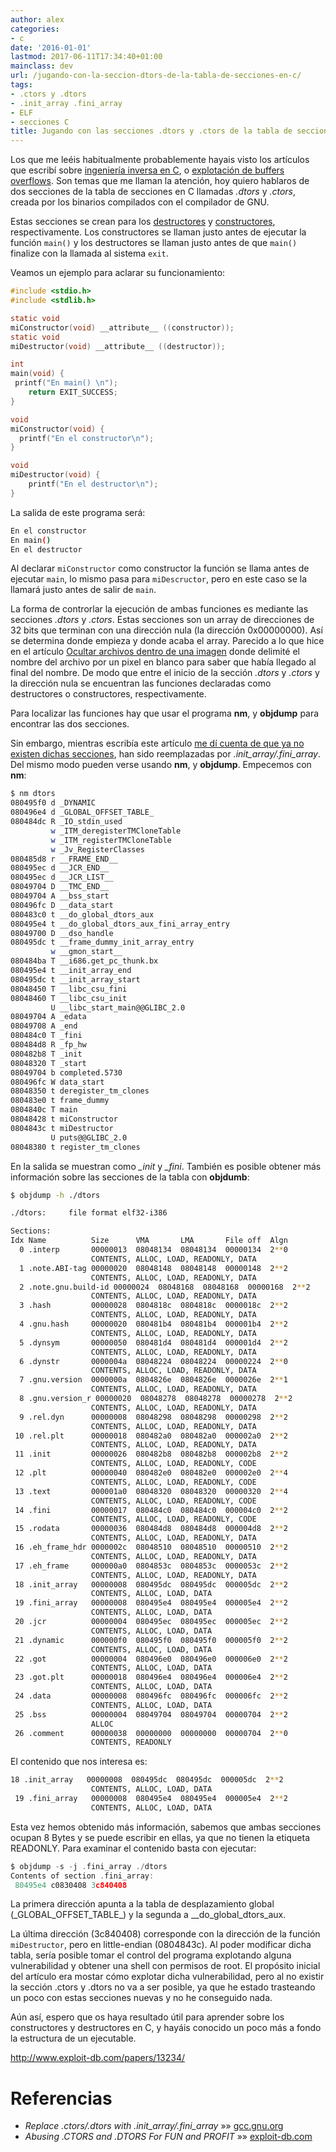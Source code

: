 ```yaml
---
author: alex
categories:
- c
date: '2016-01-01'
lastmod: 2017-06-11T17:34:40+01:00
mainclass: dev
url: /jugando-con-la-seccion-dtors-de-la-tabla-de-secciones-en-c/
tags:
- .ctors y .dtors
- .init_array .fini_array
- ELF
- secciones C
title: Jugando con las secciones .dtors y .ctors de la tabla de secciones en C
---
```


Los que me leéis habitualmente probablemente hayais visto los artículos que escribí sobre [ingeniería inversa en C][1], o [explotación de buffers overflows][2]. Son temas que me llaman la atención, hoy quiero hablaros de dos secciones de la tabla de secciones en C llamadas *.dtors* y *.ctors*, creada por los binarios compilados con el compilador de GNU.

Estas secciones se crean para los [destructores][3] y [constructores][4], respectivamente. Los constructores se llaman justo antes de ejecutar la función `main()` y los destructores se llaman justo antes de que `main()` finalize con la llamada al sistema `exit`.

Veamos un ejemplo para aclarar su funcionamiento:

<!--more--><!--ad-->

```c
#include <stdio.h>
#include <stdlib.h>

static void
miConstructor(void) __attribute__ ((constructor));
static void
miDestructor(void) __attribute__ ((destructor));

int
main(void) {
 printf("En main() \n");
    return EXIT_SUCCESS;
}

void
miConstructor(void) {
  printf("En el constructor\n");
}

void
miDestructor(void) {
    printf("En el destructor\n");
}

```

La salida de este programa será:

```bash
En el constructor
En main()
En el destructor

```

Al declarar `miConstructor` como constructor la función se llama antes de ejecutar `main`, lo mismo pasa para `miDescructor`, pero en este caso se la llamará justo antes de salir de `main`.

La forma de controrlar la ejecución de ambas funciones es mediante las secciones *.dtors* y *.ctors*. Estas secciones son un array de direcciones de 32 bits que terminan con una dirección nula (la dirección 0x00000000). Así se determina donde empieza y donde acaba el array. Parecido a lo que hice en el artículo [Ocultar archivos dentro de una imagen][5] donde delimité el nombre del archivo por un pixel en blanco para saber que había llegado al final del nombre. De modo que entre el inicio de la sección *.dtors* y *.ctors* y la dirección nula se encuentran las funciones declaradas como destructores o constructores, respectivamente.

Para localizar las funciones hay que usar el programa **nm**, y **objdump** para encontrar las dos secciones.

Sin embargo, mientras escribía este artículo [me dí cuenta de que ya no existen dichas secciones](http://stackoverflow.com/q/16569495/1612432 "Pregunta en stackoverflow"), han sido reemplazadas por *.init\_array/.fini\_array*. Del mismo modo pueden verse usando **nm**, y **objdump**. Empecemos con **nm**:

```bash
$ nm dtors
080495f0 d _DYNAMIC
080496e4 d _GLOBAL_OFFSET_TABLE_
080484dc R _IO_stdin_used
         w _ITM_deregisterTMCloneTable
         w _ITM_registerTMCloneTable
         w _Jv_RegisterClasses
080485d8 r __FRAME_END__
080495ec d __JCR_END__
080495ec d __JCR_LIST__
08049704 D __TMC_END__
08049704 A __bss_start
080496fc D __data_start
080483c0 t __do_global_dtors_aux
080495e4 t __do_global_dtors_aux_fini_array_entry
08049700 D __dso_handle
080495dc t __frame_dummy_init_array_entry
         w __gmon_start__
080484ba T __i686.get_pc_thunk.bx
080495e4 t __init_array_end
080495dc t __init_array_start
08048450 T __libc_csu_fini
08048460 T __libc_csu_init
         U __libc_start_main@@GLIBC_2.0
08049704 A _edata
08049708 A _end
080484c0 T _fini
080484d8 R _fp_hw
080482b8 T _init
08048320 T _start
08049704 b completed.5730
080496fc W data_start
08048350 t deregister_tm_clones
080483e0 t frame_dummy
0804840c T main
08048428 t miConstructor
0804843c t miDestructor
         U puts@@GLIBC_2.0
08048380 t register_tm_clones

```

En la salida se muestran como *_init* y *_fini*. También es posible obtener más información sobre las secciones de la tabla con **objdumb**:

```bash
$ objdump -h ./dtors

./dtors:     file format elf32-i386

Sections:
Idx Name          Size      VMA       LMA       File off  Algn
  0 .interp       00000013  08048134  08048134  00000134  2**0
                  CONTENTS, ALLOC, LOAD, READONLY, DATA
  1 .note.ABI-tag 00000020  08048148  08048148  00000148  2**2
                  CONTENTS, ALLOC, LOAD, READONLY, DATA
  2 .note.gnu.build-id 00000024  08048168  08048168  00000168  2**2
                  CONTENTS, ALLOC, LOAD, READONLY, DATA
  3 .hash         00000028  0804818c  0804818c  0000018c  2**2
                  CONTENTS, ALLOC, LOAD, READONLY, DATA
  4 .gnu.hash     00000020  080481b4  080481b4  000001b4  2**2
                  CONTENTS, ALLOC, LOAD, READONLY, DATA
  5 .dynsym       00000050  080481d4  080481d4  000001d4  2**2
                  CONTENTS, ALLOC, LOAD, READONLY, DATA
  6 .dynstr       0000004a  08048224  08048224  00000224  2**0
                  CONTENTS, ALLOC, LOAD, READONLY, DATA
  7 .gnu.version  0000000a  0804826e  0804826e  0000026e  2**1
                  CONTENTS, ALLOC, LOAD, READONLY, DATA
  8 .gnu.version_r 00000020  08048278  08048278  00000278  2**2
                  CONTENTS, ALLOC, LOAD, READONLY, DATA
  9 .rel.dyn      00000008  08048298  08048298  00000298  2**2
                  CONTENTS, ALLOC, LOAD, READONLY, DATA
 10 .rel.plt      00000018  080482a0  080482a0  000002a0  2**2
                  CONTENTS, ALLOC, LOAD, READONLY, DATA
 11 .init         00000026  080482b8  080482b8  000002b8  2**2
                  CONTENTS, ALLOC, LOAD, READONLY, CODE
 12 .plt          00000040  080482e0  080482e0  000002e0  2**4
                  CONTENTS, ALLOC, LOAD, READONLY, CODE
 13 .text         000001a0  08048320  08048320  00000320  2**4
                  CONTENTS, ALLOC, LOAD, READONLY, CODE
 14 .fini         00000017  080484c0  080484c0  000004c0  2**2
                  CONTENTS, ALLOC, LOAD, READONLY, CODE
 15 .rodata       00000036  080484d8  080484d8  000004d8  2**2
                  CONTENTS, ALLOC, LOAD, READONLY, DATA
 16 .eh_frame_hdr 0000002c  08048510  08048510  00000510  2**2
                  CONTENTS, ALLOC, LOAD, READONLY, DATA
 17 .eh_frame     000000a0  0804853c  0804853c  0000053c  2**2
                  CONTENTS, ALLOC, LOAD, READONLY, DATA
 18 .init_array   00000008  080495dc  080495dc  000005dc  2**2
                  CONTENTS, ALLOC, LOAD, DATA
 19 .fini_array   00000008  080495e4  080495e4  000005e4  2**2
                  CONTENTS, ALLOC, LOAD, DATA
 20 .jcr          00000004  080495ec  080495ec  000005ec  2**2
                  CONTENTS, ALLOC, LOAD, DATA
 21 .dynamic      000000f0  080495f0  080495f0  000005f0  2**2
                  CONTENTS, ALLOC, LOAD, DATA
 22 .got          00000004  080496e0  080496e0  000006e0  2**2
                  CONTENTS, ALLOC, LOAD, DATA
 23 .got.plt      00000018  080496e4  080496e4  000006e4  2**2
                  CONTENTS, ALLOC, LOAD, DATA
 24 .data         00000008  080496fc  080496fc  000006fc  2**2
                  CONTENTS, ALLOC, LOAD, DATA
 25 .bss          00000004  08049704  08049704  00000704  2**2
                  ALLOC
 26 .comment      00000038  00000000  00000000  00000704  2**0
                  CONTENTS, READONLY

```

El contenido que nos interesa es:

```bash
18 .init_array   00000008  080495dc  080495dc  000005dc  2**2
                  CONTENTS, ALLOC, LOAD, DATA
 19 .fini_array   00000008  080495e4  080495e4  000005e4  2**2
                  CONTENTS, ALLOC, LOAD, DATA

```

Esta vez hemos obtenido más información, sabemos que ambas secciones ocupan 8 Bytes y se puede escribir en ellas, ya que no tienen la etiqueta READONLY. Para examinar el contenido basta con ejecutar:

```c
$ objdump -s -j .fini_array ./dtors
Contents of section .fini_array:
 80495e4 c0830408 3c840408

```

La primera dirección apunta a la tabla de desplazamiento global (\_GLOBAL\_OFFSET\_TABLE\_) y la segunda a _\_do\_global\_dtors\_aux.

La última dirección (3c840408) corresponde con la dirección de la función `miDestructor`, pero en little-endian (0804843c). Al poder modificar dicha tabla, sería posible tomar el control del programa explotando alguna vulnerabilidad y obtener una shell con permisos de root. El propósito inicial del artículo era mostar cómo explotar dicha vulnerabilidad, pero al no existir la sección .ctors y .dtors no va a ser posible, ya que he estado trasteando un poco con estas secciones nuevas y no he conseguido nada.

Aún así, espero que os haya resultado útil para aprender sobre los constructores y destructores en C, y hayáis conocido un poco más a fondo la estructura de un ejecutable.

http://www.exploit-db.com/papers/13234/

# Referencias

- *Replace .ctors/.dtors with .init\_array/.fini\_array* »» <a href="http://gcc.gnu.org/bugzilla/show_bug.cgi?id=46770" target="_blank">gcc.gnu.org</a>
- *Abusing .CTORS and .DTORS For FUN and PROFIT* »» <a href="http://www.exploit-db.com/papers/13234/" target="_blank">exploit-db.com</a>

 [1]: https://elbauldelprogramador.com/desafio-de-ingenieria-inversa-en-c-soluciones/ "Desafío de ingeniería inversa en C – Soluciones"
 [2]: https://elbauldelprogramador.com/explotacion-buffers-overflows-y-exploits-parte-i/ "Explotación – Buffers OverFlows y exploits (Parte I)"
 [3]: https://elbauldelprogramador.com/clases-y-objetos-el-destructor/
 [4]: https://elbauldelprogramador.com/clases-y-objetos-el-constructor/
 [5]: https://elbauldelprogramador.com/ocultar-archivos-y-otras-imagenes-dentro-de-una-imagen/ "Ocultar archivos dentro de una imagen"
